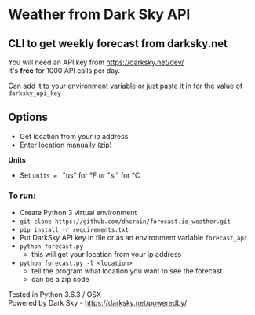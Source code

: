 # Weather from Dark Sky API

## CLI to get weekly forecast from darksky.net

You will need an API key from https://darksky.net/dev/  
It's __free__ for 1000 API calls per day.

Can add it to your environment variable or just paste it in for the value of `darksky_api_key`

## Options
- Get location from your ip address
- Enter location manually (zip)

__Units__
- Set `units = ` "us" for °F or "si" for °C

### To run:
- Create Python 3 virtual environment
- `git clone https://github.com/dhcrain/forecast.io_weather.git`
- `pip install -r requirements.txt`
- Put DarkSky API key in file or as an environment variable `forecast_api`
- `python forecast.py`
    - this will get your location from your ip address
- `python forecast.py -l <location>`
    - tell the program what location you want to see the forecast
    - <location> can be a zip code


Tested in Python 3.6.3 / OSX  
Powered by Dark Sky - https://darksky.net/poweredby/
